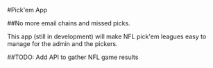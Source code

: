 #Pick'em App

##No more email chains and missed picks.

This app (still in development) will make NFL pick'em leagues easy to manage for the admin and the pickers.

##TODO:
Add API to gather NFL game results